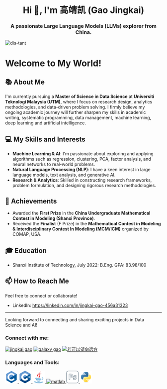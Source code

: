 <h1 align="center">Hi 👋, I'm 高靖凯 (Gao Jingkai)</h1>
<h3 align="center">A passionate Large Language Models (LLMs) explorer from China.</h3>

<p align="left"> <img src="https://komarev.com/ghpvc/?username=dis-tant&label=Profile%20views&color=0e75b6&style=flat" alt="dis-tant" /> </p>

# Welcome to My World!

## 📚 About Me
I'm currently pursuing a **Master of Science in Data Science** at **Universiti Teknologi Malaysia (UTM)**, where I focus on research design, analytics methodologies, and data-driven problem solving. I firmly believe my ongoing academic journey will further sharpen my skills in academic writing, systematic programming, data management, machine learning, deep learning and artificial intelligence.

## 💻 My Skills and Interests
- **Machine Learning & AI**: I'm passionate about exploring and applying algorithms such as regression, clustering, PCA, factor analysis, and neural networks to real-world problems.
- **Natural Language Processing (NLP)**: I have a keen interest in large language models, text analysis, and generative AI.
- **Research & Analytics**: Skilled in constructing research frameworks, problem formulation, and designing rigorous research methodologies.

## 🚀 Achievements
- Awarded the **First Prize** in the **China Undergraduate Mathematical Contest in Modeling (Shanxi Province)**.
- Received the **Finalist** (F Prize) in the **Mathematical Contest in Modeling & Interdisciplinary Contest In Modeling (MCM/ICM)** organized by COMAP, USA.

## 🎓 Education
- Shanxi Institute of Technology, July 2022: B.Eng. GPA: 83.98/100

## 📫 How to Reach Me
Feel free to connect or collaborate!
- LinkedIn: https://linkedin.com/in/jingkai-gao-456a31323

---

Looking forward to connecting and sharing exciting projects in Data Science and AI!



<h3 align="left">Connect with me:</h3>
<p align="left">
<a href="https://linkedin.com/in/jingkai-gao-456a31323" target="blank"><img align="center" src="https://raw.githubusercontent.com/rahuldkjain/github-profile-readme-generator/master/src/images/icons/Social/linked-in-alt.svg" alt="jingkai gao" height="30" width="40" /></a>
<a href="https://kaggle.com/galaxygao" target="blank"><img align="center" src="https://raw.githubusercontent.com/rahuldkjain/github-profile-readme-generator/master/src/images/icons/Social/kaggle.svg" alt="galaxy gao" height="30" width="40" /></a>
<a href="https://www.leetcode.cn/u/future_and_futher/" target="blank"><img align="center" src="https://raw.githubusercontent.com/rahuldkjain/github-profile-readme-generator/master/src/images/icons/Social/leet-code.svg" alt="若可以望向远方" height="30" width="40" /></a>
</p>

<h3 align="left">Languages and Tools:</h3>
<p align="left"> <a href="https://www.cprogramming.com/" target="_blank" rel="noreferrer"> <img src="https://raw.githubusercontent.com/devicons/devicon/master/icons/c/c-original.svg" alt="c" width="40" height="40"/> </a> <a href="https://www.w3schools.com/cpp/" target="_blank" rel="noreferrer"> <img src="https://raw.githubusercontent.com/devicons/devicon/master/icons/cplusplus/cplusplus-original.svg" alt="cplusplus" width="40" height="40"/> </a> <a href="https://www.java.com" target="_blank" rel="noreferrer"> <img src="https://raw.githubusercontent.com/devicons/devicon/master/icons/java/java-original.svg" alt="java" width="40" height="40"/> </a> <a href="https://www.mathworks.com/" target="_blank" rel="noreferrer"> <img src="https://upload.wikimedia.org/wikipedia/commons/2/21/Matlab_Logo.png" alt="matlab" width="40" height="40"/> </a> <a href="https://www.photoshop.com/en" target="_blank" rel="noreferrer"> <img src="https://raw.githubusercontent.com/devicons/devicon/master/icons/photoshop/photoshop-line.svg" alt="photoshop" width="40" height="40"/> </a> <a href="https://www.python.org" target="_blank" rel="noreferrer"> <img src="https://raw.githubusercontent.com/devicons/devicon/master/icons/python/python-original.svg" alt="python" width="40" height="40"/> </a> </p>
